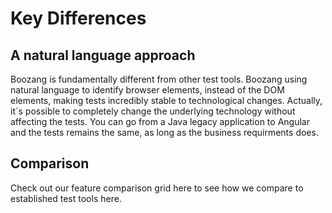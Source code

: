 Key Differences
============

A natural language approach
------------
Boozang is fundamentally different from other test tools. Boozang using natural language to identify browser elements, instead of the DOM elements, making tests incredibly stable to technological changes. Actually, it´s possible to completely change the underlying technology without affecting the tests. You can go from a Java legacy application to Angular and the tests remains the same, as long as the business requirments does. 


Comparison
---------------
Check out our feature comparison grid here to see how we compare to established test tools here.


